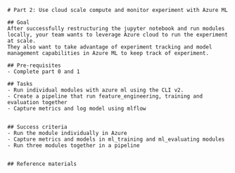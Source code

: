 
    # Part 2: Use cloud scale compute and monitor experiment with Azure ML

    ## Goal 
    After successfully restructuring the jupyter notebook and run modules locally, your team wants to leverage Azure cloud to run the experiment at scale.
    They also want to take advantage of experiment tracking and model management capabilities in Azure ML to keep track of experiment.   

    ## Pre-requisites
    - Complete part 0 and 1

    ## Tasks
    - Run individual modules with azure ml using the CLI v2.
    - Create a pipeline that run feature_engineering, training and evaluation together
    - Capture metrics and log model using mlflow 


    ## Success criteria
    - Run the module individually in Azure 
    - Capture metrics and models in ml_training and ml_evaluating modules
    - Run three modules together in a pipeline


    ## Reference materials

